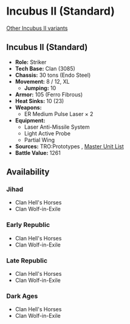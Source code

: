 # Incubus II (Standard) 

[Other Incubus II variants](../incubus_ii.md) 

## Incubus II (Standard) 

- **Role:** Striker 
- **Tech Base:** Clan (3085) 
- **Chassis:** 30 tons (Endo Steel) 
- **Movement:** 8 / 12, XL 
  - **Jumping:** 10 
- **Armor:** 105 (Ferro Fibrous) 
- **Heat Sinks:** 10 (23) 
- **Weapons:** 
  - ER Medium Pulse Laser × 2 
- **Equipment:** 
  - Laser Anti-Missile System 
  - Light Active Probe 
  - Partial Wing 
- **Sources:** TRO:Prototypes , [Master Unit List](http://masterunitlist.info/Unit/Details/4363/incubus-ii-standard) 
- **Battle Value:** 1261 

## Availability 

### Jihad 

- Clan Hell's Horses 
- Clan Wolf-in-Exile 

### Early Republic 

- Clan Hell's Horses 
- Clan Wolf-in-Exile 

### Late Republic 

- Clan Hell's Horses 
- Clan Wolf-in-Exile 

### Dark Ages 

- Clan Hell's Horses 
- Clan Wolf-in-Exile 

